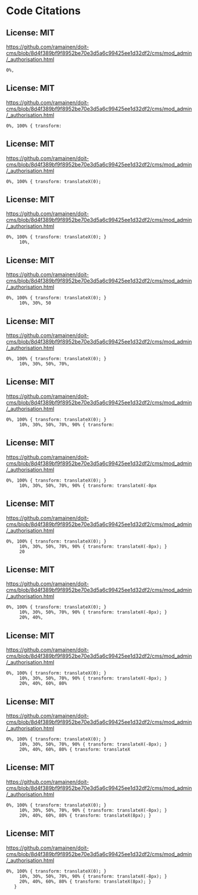 # Code Citations

## License: MIT
https://github.com/ramainen/doit-cms/blob/8d4f389bf9f8952be70e3d5a6c99425ee1d32df2/cms/mod_admin/_authorisation.html

```
0%, 
```


## License: MIT
https://github.com/ramainen/doit-cms/blob/8d4f389bf9f8952be70e3d5a6c99425ee1d32df2/cms/mod_admin/_authorisation.html

```
0%, 100% { transform:
```


## License: MIT
https://github.com/ramainen/doit-cms/blob/8d4f389bf9f8952be70e3d5a6c99425ee1d32df2/cms/mod_admin/_authorisation.html

```
0%, 100% { transform: translateX(0);
```


## License: MIT
https://github.com/ramainen/doit-cms/blob/8d4f389bf9f8952be70e3d5a6c99425ee1d32df2/cms/mod_admin/_authorisation.html

```
0%, 100% { transform: translateX(0); }
     10%,
```


## License: MIT
https://github.com/ramainen/doit-cms/blob/8d4f389bf9f8952be70e3d5a6c99425ee1d32df2/cms/mod_admin/_authorisation.html

```
0%, 100% { transform: translateX(0); }
     10%, 30%, 50
```


## License: MIT
https://github.com/ramainen/doit-cms/blob/8d4f389bf9f8952be70e3d5a6c99425ee1d32df2/cms/mod_admin/_authorisation.html

```
0%, 100% { transform: translateX(0); }
     10%, 30%, 50%, 70%, 
```


## License: MIT
https://github.com/ramainen/doit-cms/blob/8d4f389bf9f8952be70e3d5a6c99425ee1d32df2/cms/mod_admin/_authorisation.html

```
0%, 100% { transform: translateX(0); }
     10%, 30%, 50%, 70%, 90% { transform:
```


## License: MIT
https://github.com/ramainen/doit-cms/blob/8d4f389bf9f8952be70e3d5a6c99425ee1d32df2/cms/mod_admin/_authorisation.html

```
0%, 100% { transform: translateX(0); }
     10%, 30%, 50%, 70%, 90% { transform: translateX(-8px
```


## License: MIT
https://github.com/ramainen/doit-cms/blob/8d4f389bf9f8952be70e3d5a6c99425ee1d32df2/cms/mod_admin/_authorisation.html

```
0%, 100% { transform: translateX(0); }
     10%, 30%, 50%, 70%, 90% { transform: translateX(-8px); }
     20
```


## License: MIT
https://github.com/ramainen/doit-cms/blob/8d4f389bf9f8952be70e3d5a6c99425ee1d32df2/cms/mod_admin/_authorisation.html

```
0%, 100% { transform: translateX(0); }
     10%, 30%, 50%, 70%, 90% { transform: translateX(-8px); }
     20%, 40%, 
```


## License: MIT
https://github.com/ramainen/doit-cms/blob/8d4f389bf9f8952be70e3d5a6c99425ee1d32df2/cms/mod_admin/_authorisation.html

```
0%, 100% { transform: translateX(0); }
     10%, 30%, 50%, 70%, 90% { transform: translateX(-8px); }
     20%, 40%, 60%, 80%
```


## License: MIT
https://github.com/ramainen/doit-cms/blob/8d4f389bf9f8952be70e3d5a6c99425ee1d32df2/cms/mod_admin/_authorisation.html

```
0%, 100% { transform: translateX(0); }
     10%, 30%, 50%, 70%, 90% { transform: translateX(-8px); }
     20%, 40%, 60%, 80% { transform: translateX
```


## License: MIT
https://github.com/ramainen/doit-cms/blob/8d4f389bf9f8952be70e3d5a6c99425ee1d32df2/cms/mod_admin/_authorisation.html

```
0%, 100% { transform: translateX(0); }
     10%, 30%, 50%, 70%, 90% { transform: translateX(-8px); }
     20%, 40%, 60%, 80% { transform: translateX(8px); }
```


## License: MIT
https://github.com/ramainen/doit-cms/blob/8d4f389bf9f8952be70e3d5a6c99425ee1d32df2/cms/mod_admin/_authorisation.html

```
0%, 100% { transform: translateX(0); }
     10%, 30%, 50%, 70%, 90% { transform: translateX(-8px); }
     20%, 40%, 60%, 80% { transform: translateX(8px); }
   }
```

